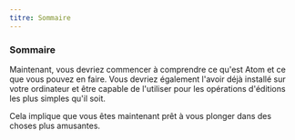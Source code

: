 ```yaml
---
titre: Sommaire
---
```

### Sommaire

Maintenant, vous devriez commencer à comprendre ce qu'est Atom et ce que vous pouvez en faire.
Vous devriez également l'avoir déjà installé sur votre ordinateur et être capable de l'utiliser pour les opérations
d'éditions les plus simples qu'il soit.

Cela implique que vous êtes maintenant prêt à vous plonger dans des choses plus amusantes.

